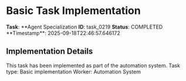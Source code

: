 # Basic Task Implementation

**Task**: **Agent Specialization
**ID**: task_0219
**Status**: COMPLETED
**Timestamp\*\*: 2025-09-18T22:46:57.646172

## Implementation Details

This task has been implemented as part of the automation system.
Task type: Basic implementation
Worker: Automation System
